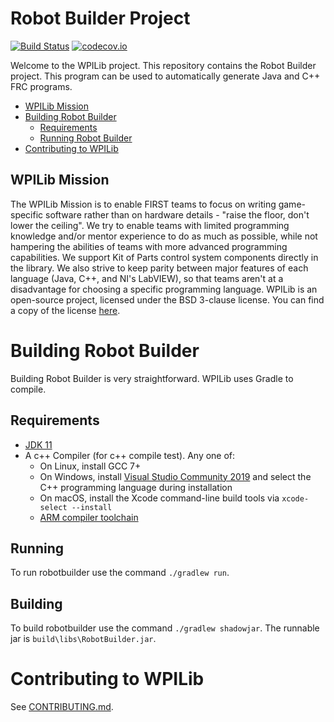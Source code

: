 # Robot Builder Project
[![Build Status](https://dev.azure.com/wpilib/DesktopTools/_apis/build/status/wpilibsuite.RobotBuilder)](https://dev.azure.com/wpilib/DesktopTools/_build/latest?definitionId=13)
[![codecov.io](http://codecov.io/github/wpilibsuite/RobotBuilder/coverage.svg?branch=main)](http://codecov.io/github/wpilibsuite/RobotBuilder?branch=main)

Welcome to the WPILib project. This repository contains the Robot Builder project. This program can be used to automatically generate Java and C++ FRC programs.

- [WPILib Mission](#wpilib-mission)
- [Building Robot Builder](#building-wpilib)
    - [Requirements](#requirements)
    - [Running Robot Builder](#running)
- [Contributing to WPILib](#contributing-to-wpilib)

## WPILib Mission

The WPILib Mission is to enable FIRST teams to focus on writing game-specific software rather than on hardware details - "raise the floor, don't lower the ceiling". We try to enable teams with limited programming knowledge and/or mentor experience to do as much as possible, while not hampering the abilities of teams with more advanced programming capabilities. We support Kit of Parts control system components directly in the library. We also strive to keep parity between major features of each language (Java, C++, and NI's LabVIEW), so that teams aren't at a disadvantage for choosing a specific programming language. WPILib is an open-source project, licensed under the BSD 3-clause license. You can find a copy of the license [here](LICENSE.md).

# Building Robot Builder

Building Robot Builder is very straightforward. WPILib uses Gradle to compile.

## Requirements
- [JDK 11](https://adoptium.net/releases.html?variant=openjdk11&jvmVariant=hotspot)
- A c++ Compiler (for c++ compile test). Any one of:
    - On Linux, install GCC 7+
    - On Windows, install [Visual Studio Community 2019](https://visualstudio.microsoft.com/vs/community/) and select the C++ programming language during installation
    - On macOS, install the Xcode command-line build tools via `xcode-select --install`
    - [ARM compiler toolchain](https://github.com/wpilibsuite/roborio-toolchain/releases)

## Running

To run robotbuilder use the command `./gradlew run`.

## Building

To build robotbuilder use the command `./gradlew shadowjar`. The runnable jar is `build\libs\RobotBuilder.jar`.

# Contributing to WPILib

See [CONTRIBUTING.md](CONTRIBUTING.md).

